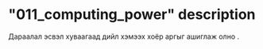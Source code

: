 # "011_computing_power" description

Дараалал эсвэл хуваагаад дийл хэмээх хоёр аргыг ашиглаж олно .

